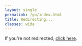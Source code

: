 ```yaml
---
layout: single
permalink: /go/index.html
title: Redirecting...
classes: wide
---
```


<script src="/assets/js/qr_map.js"></script>
<script>
  const segments = window.location.href.split("/");
  const code = segments[segments.length - 1] || segments[segments.length - 2];

  const map = {};
  window.qrLinks.forEach((entry, idx) => {
    const short = (idx + 1).toString().padStart(2, "0");
    map[short] = entry.uri;
  });

  const target = map[code];
  if (target) {
    window.location.replace(target);
  } else {
    window.location.replace("https://gemcounty.run");
  }
</script>

<p>If you're not redirected, <a href="https://gemcounty.run">click here</a>.</p>